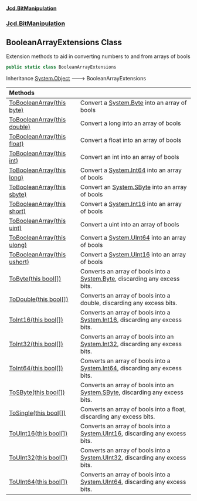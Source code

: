 #### [Jcd.BitManipulation](index.md 'index')
### [Jcd.BitManipulation](Jcd.BitManipulation.md 'Jcd.BitManipulation')

## BooleanArrayExtensions Class

Extension methods to aid in converting numbers to and from arrays of bools

```csharp
public static class BooleanArrayExtensions
```

Inheritance [System.Object](https://docs.microsoft.com/en-us/dotnet/api/System.Object 'System.Object') &#129106; BooleanArrayExtensions

| Methods | |
| :--- | :--- |
| [ToBooleanArray(this byte)](Jcd.BitManipulation.BooleanArrayExtensions.ToBooleanArray(thisbyte).md 'Jcd.BitManipulation.BooleanArrayExtensions.ToBooleanArray(this byte)') | Convert a [System.Byte](https://docs.microsoft.com/en-us/dotnet/api/System.Byte 'System.Byte') into an array of bools |
| [ToBooleanArray(this double)](Jcd.BitManipulation.BooleanArrayExtensions.ToBooleanArray(thisdouble).md 'Jcd.BitManipulation.BooleanArrayExtensions.ToBooleanArray(this double)') | Convert a long into an array of bools |
| [ToBooleanArray(this float)](Jcd.BitManipulation.BooleanArrayExtensions.ToBooleanArray(thisfloat).md 'Jcd.BitManipulation.BooleanArrayExtensions.ToBooleanArray(this float)') | Convert a float into an array of bools |
| [ToBooleanArray(this int)](Jcd.BitManipulation.BooleanArrayExtensions.ToBooleanArray(thisint).md 'Jcd.BitManipulation.BooleanArrayExtensions.ToBooleanArray(this int)') | Convert an int into an array of bools |
| [ToBooleanArray(this long)](Jcd.BitManipulation.BooleanArrayExtensions.ToBooleanArray(thislong).md 'Jcd.BitManipulation.BooleanArrayExtensions.ToBooleanArray(this long)') | Convert a [System.Int64](https://docs.microsoft.com/en-us/dotnet/api/System.Int64 'System.Int64') into an array of bools |
| [ToBooleanArray(this sbyte)](Jcd.BitManipulation.BooleanArrayExtensions.ToBooleanArray(thissbyte).md 'Jcd.BitManipulation.BooleanArrayExtensions.ToBooleanArray(this sbyte)') | Convert an [System.SByte](https://docs.microsoft.com/en-us/dotnet/api/System.SByte 'System.SByte') into an array of bools |
| [ToBooleanArray(this short)](Jcd.BitManipulation.BooleanArrayExtensions.ToBooleanArray(thisshort).md 'Jcd.BitManipulation.BooleanArrayExtensions.ToBooleanArray(this short)') | Convert a [System.Int16](https://docs.microsoft.com/en-us/dotnet/api/System.Int16 'System.Int16') into an array of bools |
| [ToBooleanArray(this uint)](Jcd.BitManipulation.BooleanArrayExtensions.ToBooleanArray(thisuint).md 'Jcd.BitManipulation.BooleanArrayExtensions.ToBooleanArray(this uint)') | Convert a uint into an array of bools |
| [ToBooleanArray(this ulong)](Jcd.BitManipulation.BooleanArrayExtensions.ToBooleanArray(thisulong).md 'Jcd.BitManipulation.BooleanArrayExtensions.ToBooleanArray(this ulong)') | Convert a [System.UInt64](https://docs.microsoft.com/en-us/dotnet/api/System.UInt64 'System.UInt64') into an array of bools |
| [ToBooleanArray(this ushort)](Jcd.BitManipulation.BooleanArrayExtensions.ToBooleanArray(thisushort).md 'Jcd.BitManipulation.BooleanArrayExtensions.ToBooleanArray(this ushort)') | Convert a [System.UInt16](https://docs.microsoft.com/en-us/dotnet/api/System.UInt16 'System.UInt16') into an array of bools |
| [ToByte(this bool[])](Jcd.BitManipulation.BooleanArrayExtensions.ToByte(thisbool[]).md 'Jcd.BitManipulation.BooleanArrayExtensions.ToByte(this bool[])') | Converts an array of bools into a [System.Byte](https://docs.microsoft.com/en-us/dotnet/api/System.Byte 'System.Byte'), discarding any excess bits. |
| [ToDouble(this bool[])](Jcd.BitManipulation.BooleanArrayExtensions.ToDouble(thisbool[]).md 'Jcd.BitManipulation.BooleanArrayExtensions.ToDouble(this bool[])') | Converts an array of bools into a double, discarding any excess bits. |
| [ToInt16(this bool[])](Jcd.BitManipulation.BooleanArrayExtensions.ToInt16(thisbool[]).md 'Jcd.BitManipulation.BooleanArrayExtensions.ToInt16(this bool[])') | Converts an array of bools into a [System.Int16](https://docs.microsoft.com/en-us/dotnet/api/System.Int16 'System.Int16'), discarding any excess bits. |
| [ToInt32(this bool[])](Jcd.BitManipulation.BooleanArrayExtensions.ToInt32(thisbool[]).md 'Jcd.BitManipulation.BooleanArrayExtensions.ToInt32(this bool[])') | Converts an array of bools into an [System.Int32](https://docs.microsoft.com/en-us/dotnet/api/System.Int32 'System.Int32'), discarding any excess bits. |
| [ToInt64(this bool[])](Jcd.BitManipulation.BooleanArrayExtensions.ToInt64(thisbool[]).md 'Jcd.BitManipulation.BooleanArrayExtensions.ToInt64(this bool[])') | Converts an array of bools into a [System.Int64](https://docs.microsoft.com/en-us/dotnet/api/System.Int64 'System.Int64'), discarding any excess bits. |
| [ToSByte(this bool[])](Jcd.BitManipulation.BooleanArrayExtensions.ToSByte(thisbool[]).md 'Jcd.BitManipulation.BooleanArrayExtensions.ToSByte(this bool[])') | Converts an array of bools into an [System.SByte](https://docs.microsoft.com/en-us/dotnet/api/System.SByte 'System.SByte'), discarding any excess bits. |
| [ToSingle(this bool[])](Jcd.BitManipulation.BooleanArrayExtensions.ToSingle(thisbool[]).md 'Jcd.BitManipulation.BooleanArrayExtensions.ToSingle(this bool[])') | Converts an array of bools into a float, discarding any excess bits. |
| [ToUInt16(this bool[])](Jcd.BitManipulation.BooleanArrayExtensions.ToUInt16(thisbool[]).md 'Jcd.BitManipulation.BooleanArrayExtensions.ToUInt16(this bool[])') | Converts an array of bools into a [System.UInt16](https://docs.microsoft.com/en-us/dotnet/api/System.UInt16 'System.UInt16'), discarding any excess bits. |
| [ToUInt32(this bool[])](Jcd.BitManipulation.BooleanArrayExtensions.ToUInt32(thisbool[]).md 'Jcd.BitManipulation.BooleanArrayExtensions.ToUInt32(this bool[])') | Converts an array of bools into a [System.UInt32](https://docs.microsoft.com/en-us/dotnet/api/System.UInt32 'System.UInt32'), discarding any excess bits. |
| [ToUInt64(this bool[])](Jcd.BitManipulation.BooleanArrayExtensions.ToUInt64(thisbool[]).md 'Jcd.BitManipulation.BooleanArrayExtensions.ToUInt64(this bool[])') | Converts an array of bools into a [System.UInt64](https://docs.microsoft.com/en-us/dotnet/api/System.UInt64 'System.UInt64'), discarding any excess bits. |
